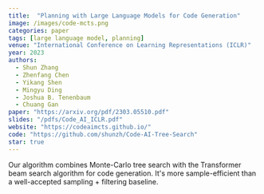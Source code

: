 ```yaml
---
title:  "Planning with Large Language Models for Code Generation"
image: /images/code-mcts.png
categories: paper
tags: [large language model, planning]
venue: "International Conference on Learning Representations (ICLR)"
year: 2023
authors:
  - Shun Zhang
  - Zhenfang Chen
  - Yikang Shen
  - Mingyu Ding
  - Joshua B. Tenenbaum
  - Chuang Gan
paper: "https://arxiv.org/pdf/2303.05510.pdf"
slides: "/pdfs/Code_AI_ICLR.pdf"
website: "https://codeaimcts.github.io/"
code: "https://github.com/shunzh/Code-AI-Tree-Search"
star: true
---
```

Our algorithm combines Monte-Carlo tree search with the Transformer beam search algorithm for code generation. It's more sample-efficient than a well-accepted sampling + filtering baseline.

<!-- Also presented at the _Foundation Models for Decision Making Workshop_ at _NeurIPS_, 2022. -->
